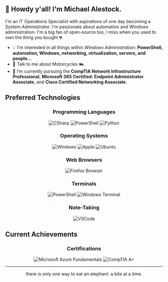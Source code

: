 ## 👋 Howdy y'all! I'm Michael Alestock.

I'm an IT Operations Specialist with aspirations of one day becoming a System Administrator. I'm passionate about automation and Windows administration. I'm a big fan of open-source too, I miss when you used to own the thing you bought 💔. 

- :bulb: I'm interested in all things within _Windows Administration:_ **PowerShell, automation, Windows, networking, virtualization, servers, and people...**
- 💬 Talk to me about Motorcycles :motorcycle:.
- 🌱 I’m currently pursuing the **CompTIA Network Infrastructure Professional**, **Microsoft 365 Certified: Endpoint Administrator Associate**, and **Cisco Certified Networking Associate**.

## Preferred Technologies

<h3 align="center">Programming Languages</h3>

<p align="center">

<img title="CSharp" alt="CSharp" src="https://img.icons8.com/color/48/c-sharp-logo.png" />

<img title="PowerShell" alt="PowerShell" src="https://img.icons8.com/color/48/null/powershell.png" />

<img title="Python" alt="Python" src="https://img.icons8.com/color/48/null/python--v1.png" />

</p>

<h3 align="center">Operating Systems</h3>

<p align="center">

<img title="Windows" alt="Windows" src="https://img.shields.io/badge/Windows-0078D6?style=for-the-badge&logo=windows&logoColor=white" />

<img title="Apple" alt="Apple" src="https://img.shields.io/badge/mac%20os-000000?style=for-the-badge&logo=apple&logoColor=white" />

<img title="Firefox" alt="Ubuntu" src="https://img.shields.io/badge/Ubuntu-E95420?style=for-the-badge&logo=ubuntu&logoColor=white" />

</p>

<h3 align="center">Web Browsers</h3>

<p align="center">

<img title="Firefox" alt="Firefox Browser" src="https://img.shields.io/badge/Firefox_Browser-FF7139?style=for-the-badge&logo=Firefox-Browser&logoColor=white" />

</p>

<h3 align="center">Terminals</h3>

<p align="center">

<img title="PowerShell" alt="PowerShell" src="https://img.shields.io/badge/powershell-5391FE?style=for-the-badge&logo=powershell&logoColor=white" />

<img title="Windows Terminal" alt="Windows Terminal" src="https://img.shields.io/badge/windows%20terminal-4D4D4D?style=for-the-badge&logo=windows%20terminal&logoColor=white" />

</p>

<h3 align="center">Note-Taking</h3>

<p align="center">

<img title="VSCode" alt="VSCode" src="https://img.shields.io/badge/VSCode-0078D4?style=for-the-badge&logo=visual%20studio%20code&logoColor=white" />

</p>

## Current Achievements

<h3 align="center">Certifications</h3>

<p align="center">

<img title="Microsoft Azure Fundamentals" alt="Microsoft Azure Fundamentals" src="https://github.com/MichaelAlestock/assets/blob/fab3e4a02b05677cb4527af6bb38a294b55af755/img/microsoft-certified-azure-fundamentals.png" />

<img title="CompTIA A+" alt="CompTIA A+" src="https://github.com/MichaelAlestock/assets/blob/fab3e4a02b05677cb4527af6bb38a294b55af755/img/comptia-a-ce-certification.1.png" />

</p>

<hr>

<p align="center">there is only one way to eat an elephant: a bite at a time.</p>
